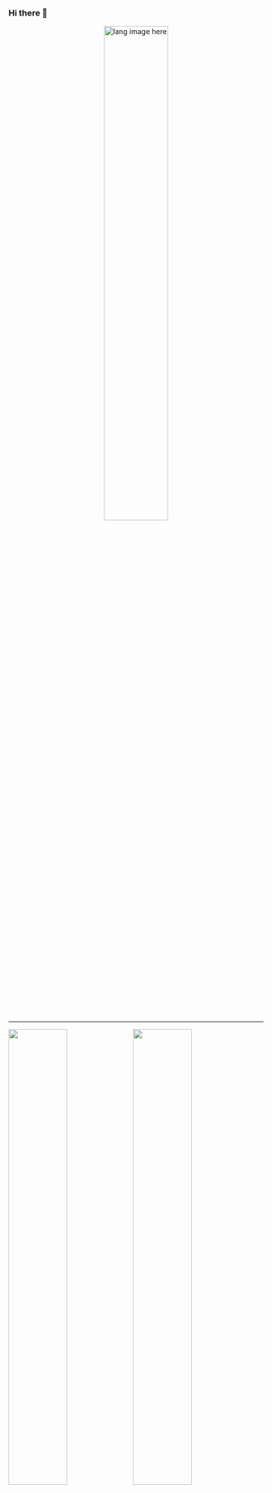 ### Hi there 👋

<p align="center"><img width="50%" src="https://github.com/alansmathew/alansmathew/raw/master/lang.gif" alt="lang image here" /></p>

---

<p algin="center">

  <img width="48%" src="https://github-readme-stats.vercel.app/api/top-langs/?username=hzeghari&hide=html&layout=compact&theme=dark" />  
  <img width="48%" src="https://github-readme-stats.vercel.app/api?username=hzeghari&theme=dark" />

</p>     


<!--
**hzeghari/hzeghari** is a ✨ _special_ ✨ repository because its `README.md` (this file) appears on your GitHub profile.

Here are some ideas to get you started:

- 🔭 I’m currently working on ...
- 🌱 I’m currently learning ...
- 👯 I’m looking to collaborate on ...
- 🤔 I’m looking for help with ...
- 💬 Ask me about ...
- 📫 How to reach me: ...
- 😄 Pronouns: ...
- ⚡ Fun fact: ...
-->


